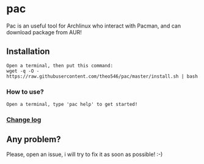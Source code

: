 # pac
Pac is an useful tool for Archlinux who interact with Pacman, and can download package from AUR!

## Installation

```
Open a terminal, then put this command:
wget -q -O - https://raw.githubusercontent.com/theo546/pac/master/install.sh | bash
```

### How to use?
```
Open a terminal, type 'pac help' to get started!
```

### [Change log](https://github.com/theo546/pac/blob/master/CHANGELOG.md)

## Any problem?
Please, open an issue, i will try to fix it as soon as possible! :-)
